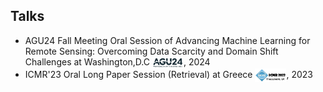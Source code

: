<!-- ## Talks -->
<h2 id="talks">
  Talks
</h2>
<ul style="margin:0 0 5px;">
  <li>AGU24 Fall Meeting Oral Session of Advancing Machine Learning for Remote Sensing: Overcoming Data Scarcity and Domain Shift Challenges at Washington,D.C <img src="images/agu24.png" style="vertical-align: middle;" alt="Logo" width="50">, 2024</li>
  <li>ICMR'23 Oral Long Paper Session (Retrieval) at Greece <img src="images/icmr23.png" style="vertical-align: middle;" alt="Logo" width="50">, 2023</li>
</ul>